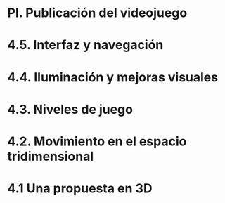 # PI. Publicación del videojuego

# 4.5. Interfaz y navegación

# 4.4. Iluminación y mejoras visuales

# 4.3. Niveles de juego 

# 4.2. Movimiento en el espacio tridimensional

# 4.1 Una propuesta en 3D
